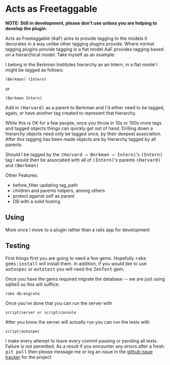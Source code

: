 Acts as Freetaggable
====================

**NOTE:
Still in development, please don't use unless you are helping to develop the plugin.**

Acts as Freetaggable (AaF) aims to provide tagging to the models it decorates in a way unlike other tagging plugins provide. Where normal tagging plugins provide tagging in a flat model AaF provides tagging based on a hierarchical model. Take myself as an example:

I belong in the Berkman Institutes hierarchy as an Intern, in a flat model I might be tagged as follows:

    (Berkman) (Intern)

or

    (Berkman Intern)

Add in <tt>(Harvard)</tt> as a parent to Berkman and I'd either need to be tagged, again, or have another tag created to represent that hierarchy.

While this is OK for a few people, once you throw in 10s or 100s more tags and tagged objects things can quickly get out of hand. Drilling down a hierarchy objects need only be tagged once, by their deepest association. After this tagging has been made objects are by hierarchy tagged by all parents.

Should I be tagged by the <tt>(Harvard &rarr; Berkman &rarr; Intern)</tt>'s <tt>(Intern)</tt>
tag I would then be associated with all of <tt>(Intern)</tt>'s parents <tt>(Harvard)</tt> and <tt>(Berkman)</tt>


Other Features:

* before\_filter updating tag\_path
* children and parents helpers, among others
* protect against self as parent
* DB with a solid footing




Using
-----
More once I move to a plugin rather than a rails app for development

Testing
-------
First things first you are going to need a few gems. Hopefully <tt>rake gems:install</tt> will install them. In addition, if you would like to use <tt>autospec</tt> or <tt>autotest</tt> you will need the <tt>ZenTest</tt> gem.

Once you have the gems required migrate the database -- we are just using sqlite3 so this will suffice:

    rake db:migrate

Once you've done that you can run the server with

    script/server or script/console

After you know the server will actually run you can run the tests with 

    script/autospec

I make every attempt to leave every commit passing or pending all tests. Failure is not permitted. As a result if you encounter any errors after a fresh <tt>git pull</tt> then please message me or log an issue in the [github issue tracker](http://github.com/rkneufeld/acts_as_freetaggable/issues "Acts as Freetaggable - Issue Tracker") for the project
